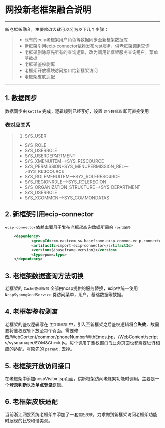 # 网投新老框架融合说明

------
新老框架融合，主要修改大致可以分为以下几个步骤：
> * 现有的ecip老框架用户角色等数据同步至新框架数据库
> * 新框架引用ecip-connector依赖发布rest服务，供老框架调用查询
> * 老框架删除原先所有的查询逻辑，改为调用新框架服务查询用户，菜单等数据
> * 老框架鉴权剥离
> * 老框架开放模块访问接口给新框架访问
> * 老框架皮肤适配
------

##	1.	数据同步
数据同步由 `kettle` 完成，逻辑规则已经写好，设置 `两个数据源` 即可直接使用

###	表对应关系
> 1. SYS_USER
> * SYS_ROLE
> * SYS_USERROLE
> * SYS_USERDEPARTMENT
> * SYS_XMENUITEM—>SYS_RESCOURCE
> * SYS_PERMISSION+SYS_MENUPERMISSION_REL—>SYS_RESCOURCE
> * SYS_ROLEMENUITEM—>SYS_ROLERESOURCE
> * SYS_REGIONROLE—>SYS_ROLEREGION
> * SYS_ORGANIZATION_STRUCTURE—>SYS_DEPARTMENT
> * SYS_USERROLE
> * SYS_XCOMMON—>SYS_COMMONDATAS

##	2.	新框架引用ecip-connector
`ecip-connector`依赖主要用于发布老框架查询数据所需的 `rest服务`

```xml
	<dependency>
			<groupId>com.eastcom_sw.baseframe.ncsp-common.ecip-connector</groupId>
			<artifactId>import-ecip-connector</artifactId>
			<version>${baseframe.version}</version>
			<type>pom</type>
	</dependency>
```

##	3.	老框架数据查询方法切换
老框架的 `Cache查询服务` 全部由ncsp提供的服务替换，ecip中统一使用 `NcspSysmngSendService` 类访问菜单，用户，基础数据等数据。

##	4.	老框架鉴权剥离
老框架的鉴权逻辑写在 `主页面框架` 中，引入至新框架之后鉴权逻辑将会**失效**，故需要将鉴权逻辑下放至每个页面。需要修改/WebContent/common/phoneNumberWithEmos.jsp，/WebContent/scripts/sysmanager/EOMSCheck.js。每个调用了鉴权窗口的业务页面也都需要进行相应的适配，将原先的 `parent.` 去掉。

##	5.	老框架开放访问接口
在老框架中添加ncspVisitor.jsp页面，供新框架访问老框架功能时调用，主要是一个**登录判断**以及**单点登录**逻辑。

##	6.	老框架皮肤适配
当前浙江网投系统老框架中添加了一套`蓝色皮肤`。力求做到新框架访问老框架功能时展现的比较和谐美观。
